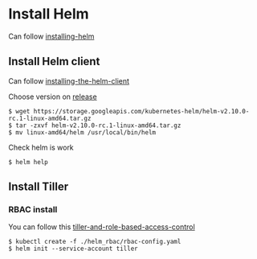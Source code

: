 # Install Helm

Can follow [installing-helm][1]

## Install Helm client

Can follow [installing-the-helm-client][2]

Choose version on [release][3]

```shell
$ wget https://storage.googleapis.com/kubernetes-helm/helm-v2.10.0-rc.1-linux-amd64.tar.gz
$ tar -zxvf helm-v2.10.0-rc.1-linux-amd64.tar.gz
$ mv linux-amd64/helm /usr/local/bin/helm
```

Check helm is work

```shell
$ helm help
```

## Install Tiller

### RBAC install
You can follow this [tiller-and-role-based-access-control][4]
```shell
$ kubectl create -f ./helm_rbac/rbac-config.yaml
$ helm init --service-account tiller
```

<!-- ### Basic install
Bascially, You only need:
```shell
$ helm init
``` -->



[1]: https://docs.helm.sh/using_helm/#installing-helm
[2]: https://docs.helm.sh/using_helm/#installing-the-helm-client
[3]: https://github.com/helm/helm/releases
[4]: https://github.com/helm/helm/blob/master/docs/rbac.md#tiller-and-role-based-access-control
